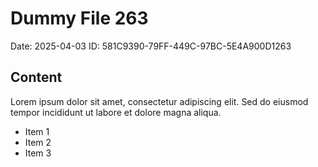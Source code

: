 # Dummy File 263

Date: 2025-04-03
ID: 581C9390-79FF-449C-97BC-5E4A900D1263

## Content

Lorem ipsum dolor sit amet, consectetur adipiscing elit.
Sed do eiusmod tempor incididunt ut labore et dolore magna aliqua.

* Item 1
* Item 2
* Item 3

